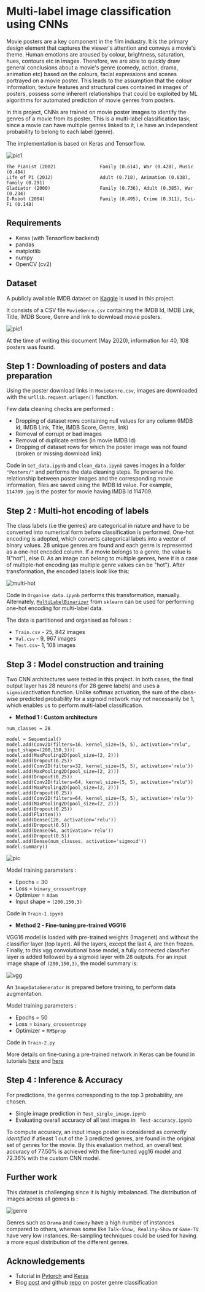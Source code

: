 # Multi-label image classification using CNNs

Movie posters are a key component in the film industry. It is the primary design element that captures the viewer's attention and conveys a movie's theme. Human emotions are aroused by colour, brightness, saturation, hues, contours etc in images. Therefore, we are able to quickly draw general conclusions about a movie's genre (comedy, action, drama, animation etc) based on the colours, facial expressions and scenes portrayed on a movie poster. This leads to the assumption that the colour information, texture features and structural cues contained in images of posters, possess some inherent relationships that could be exploited by ML algorithms for automated prediction of movie genres from posters.  

In this project, CNNs are trained on movie poster images to identify the genres of a movie from its poster. This is a multi-label classification task, since a movie can have multiple genres linked to it, i.e have an independent probability to belong to each label (genre).

The implementation is based on Keras and Tensorflow.

<!-- ![pic1](https://github.com/d-misra/Multi-label-movie-poster-genre-classification/blob/master/Poster-images-test/Pianist.jpg)
![pic2](https://github.com/d-misra/Multi-label-movie-poster-genre-classification/blob/master/Poster-images-test/Life-of-Pi.jpg)
![pic3](https://github.com/d-misra/Multi-label-movie-poster-genre-classification/blob/master/Poster-images-test/Matrix.jpg)
![pic4](https://github.com/d-misra/Multi-label-movie-poster-genre-classification/blob/master/Poster-images-test/Gladiator.jpg)
![pic5](https://github.com/d-misra/Multi-label-movie-poster-genre-classification/blob/master/Poster-images-test/i-robot.jpg) -->

![pic1](https://github.com/d-misra/Multi-label-movie-poster-genre-classification/blob/master/Images/Demo.png)
```
The Pianist (2002)                Family (0.614), War (0.428), Music (0.404)
Life of Pi (2012)                 Adult (0.718), Animation (0.638), Family (0.291)
Gladiator (2000)                  Family (0.736), Adult (0.385), War (0.234)
I-Robot (2004)                    Family (0.495), Crime (0.311), Sci-Fi (0.148)
```

## Requirements
- Keras (with Tensorflow backend)
- pandas
- matplotlib
- numpy
- OpenCV (cv2)

## Dataset

A publicly available IMDB dataset on [Kaggle](https://www.kaggle.com/neha1703/movie-genre-from-its-poster) is used in this project.

It consists of a CSV file ```MovieGenre.csv``` containing the IMDB Id, IMDB Link, Title, IMDB Score, Genre and link to download movie posters.  

![pic1](https://github.com/d-misra/Multi-label-movie-poster-genre-classification/blob/master/Images/original-csv.png#center)

At the time of writing this document (May 2020), information for 40, 108 posters was found.

## Step 1 : Downloading of posters and data preparation

Using the poster download links in ```MovieGenre.csv```, images are downloaded with the ```urllib.request.urlopen()``` function.

Few data cleaning checks are performed :  
- Dropping of dataset rows containing null values for any column (IMDB Id, IMDB Link, Title, IMDB Score, Genre, link)
- Removal of corrupt or bad images
- Removal of duplicate entries (in movie IMDB Id)
- Dropping of dataset rows for which the poster image was not found (broken or missing download link)

Code in ```Get_data.ipynb``` and ```Clean_data.ipynb``` saves images in a folder ```"Posters/"``` and performs the data cleaning steps. To preserve the relationship between poster images and the corresponding movie information, files are saved using the IMDB Id value. For example, ```114709.jpg``` is the poster for movie having IMDB Id 114709.

## Step 2 : Multi-hot encoding of labels
The class labels (i.e the genres) are categorical in nature and have to be converted into numerical form before classification is performed. One-hot encoding is adopted, which converts categorical labels into a vector of binary values. 28 unique genres are found and each genre is represented as a one-hot encoded column. If a movie belongs to a genre, the value is 1("hot"), else 0. As an image can belong to multiple genres, here it is a case of multiple-hot encoding (as multiple genre values can be "hot"). After transformation, the encoded labels look like this:

![multi-hot](https://github.com/d-misra/Multi-label-movie-poster-genre-classification/blob/master/Images/multi-hot-encoding.png)

Code in ```Organise_data.ipynb``` performs this transformation, manually. Alternately, [```MultiLabelBinarizer```](https://scikit-learn.org/stable/modules/generated/sklearn.preprocessing.MultiLabelBinarizer.html) from ```sklearn``` can be used for performing one-hot encoding for multi-label data.

The data is partitioned and organised as follows :
- ```Train.csv``` - 25, 842 images
- ```Val.csv``` - 9, 967 images
- ```Test.csv```- 1, 108 images

## Step 3 : Model construction and training

Two CNN architectures were tested in this project. In both cases, the final output layer has 28 neurons (for 28 genre labels) and uses a ```sigmoid```activation function. Unlike softmax activation, the sum of the class-wise predicted probability for a sigmoid network may not necessarily be 1, which enables us to perform multi-label classification.  

- **Method 1 : Custom architecture**

```
num_classes = 28  

model = Sequential()
model.add(Conv2D(filters=16, kernel_size=(5, 5), activation="relu", input_shape=(200,150,3)))
model.add(MaxPooling2D(pool_size=(2, 2)))
model.add(Dropout(0.25))
model.add(Conv2D(filters=32, kernel_size=(5, 5), activation='relu'))
model.add(MaxPooling2D(pool_size=(2, 2)))
model.add(Dropout(0.25))
model.add(Conv2D(filters=64, kernel_size=(5, 5), activation="relu"))
model.add(MaxPooling2D(pool_size=(2, 2)))
model.add(Dropout(0.25))
model.add(Conv2D(filters=64, kernel_size=(5, 5), activation='relu'))
model.add(MaxPooling2D(pool_size=(2, 2)))
model.add(Dropout(0.25))
model.add(Flatten())
model.add(Dense(128, activation='relu'))
model.add(Dropout(0.5))
model.add(Dense(64, activation='relu'))
model.add(Dropout(0.5))
model.add(Dense(num_classes, activation='sigmoid'))
model.summary()
```

![pic](https://github.com/d-misra/Multi-label-movie-poster-genre-classification/blob/master/Images/model-summary.png)

Model training parameters :
- Epochs = 30
- Loss = ```binary_crossentropy```
- Optimizer = ```Adam ```
- Input shape = ```(200,150,3)```

Code in ```Train-1.ipynb```

- **Method 2 - Fine-tuning pre-trained VGG16**

VGG16 model is loaded with pre-trained weights (Imagenet) and without the classifier layer (top layer). All the layers, except the last 4, are then frozen. Finally, to this vgg convolutional base model, a fully connected classifier layer is added followed by a sigmoid layer with 28 outputs. For an input image shape of ```(200,150,3)```, the model summary is:

![vgg](https://github.com/d-misra/Multi-label-movie-poster-genre-classification/blob/master/Images/model_summary-vgg.png)

An ```ImageDataGenerator``` is prepared before training, to perform data augmentation.

Model training parameters :
- Epochs = 50
- Loss = ```binary_crossentropy```
- Optimizer = ```RMSprop```

Code in ```Train-2.py```

More details on fine-tuning a pre-trained network in Keras can be found in tutorials [here](https://www.learnopencv.com/keras-tutorial-fine-tuning-using-pre-trained-models/) and [here](https://flyyufelix.github.io/2016/10/03/fine-tuning-in-keras-part1.html)

## Step 4 : Inference & Accuracy

For predictions, the genres corresponding to the top 3 probability, are chosen.

- Single image prediction in ```Test_single_image.ipynb```
- Evaluating overall accuracy of all test images in ``` Test-accuracy.ipynb```

To compute accuracy, an input image poster is considered as *correctly identified* if atleast 1 out of the 3 predicted genres, are found in the original set of genres for the movie. By this evaluation method, an overall test accuracy of 77.50% is achieved with the fine-tuned vgg16 model and 72.36% with the custom CNN model.

## Further work

This dataset is challenging since it is highly imbalanced. The distribution of images across all genres is :

![genre](https://github.com/d-misra/Multi-label-movie-poster-genre-classification/blob/master/Images/genres.png)

Genres such as ```Drama``` and ```Comedy``` have a high number of instances compared to others, whereas some like ```Talk-Show, Reality-Show``` or ```Game-TV``` have very low instances. Re-sampling techniques could be used for having a more equal distribution of the different genres.

## Acknowledgements

- Tutorial in [Pytorch](https://www.learnopencv.com/multi-label-image-classification-with-pytorch/) and [Keras](https://www.pyimagesearch.com/2018/05/07/multi-label-classification-with-keras/)
- Blog [post](https://www.analyticsvidhya.com/blog/2019/04/build-first-multi-label-image-classification-model-python/) and github [repo](https://github.com/benckx/dnn-movie-posters) on poster genre classification
